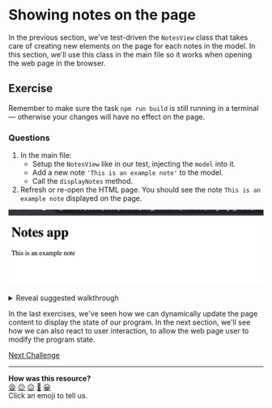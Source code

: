 # Showing notes on the page

In the previous section, we've test-driven the `NotesView` class that takes care
of creating new elements on the page for each notes in the model. In this
section, we'll use this class in the main file so it works when opening the web
page in the browser.

## Exercise

Remember to make sure the task `npm run build` is still running in a terminal —
otherwise your changes will have no effect on the page.

### Questions

1. In the main file:
    * Setup the `NotesView` like in our test, injecting the `model` into it.
    * Add a new note `'This is an example note'` to the model.
    * Call the `displayNotes` method.
2. Refresh or re-open the HTML page. You should see the note `This is an example
   note` displayed on the page.

![The note is displayed on the page](./resources/display-notes-1.png)

<details>
  <summary>Reveal suggested walkthrough</summary>

  ```js
  // index.js
  const NotesModel = require("./notesModel");
  const NotesView = require("./notesView");

  // 1. Setup the model with one note
  const model = new NotesModel();
  model.addNote('This is an example note');

  // 2. Setup the view
  const view = new NotesView(model);

  // 3. Make the view display notes
  view.displayNotes();
  ```
</details>

In the last exercises, we've seen how we can dynamically update the page content
to display the state of our program. In the next section, we'll see how we can
also react to user interaction, to allow the web page user to modify the program
state.

[Next Challenge](11_user_interaction.md)

<!-- BEGIN GENERATED SECTION DO NOT EDIT -->

---

**How was this resource?**  
[😫](https://airtable.com/shrUJ3t7KLMqVRFKR?prefill_Repository=makersacademy/javascript-web-applications&prefill_File=contents/10_adding_new_note_2.md&prefill_Sentiment=😫) [😕](https://airtable.com/shrUJ3t7KLMqVRFKR?prefill_Repository=makersacademy/javascript-web-applications&prefill_File=contents/10_adding_new_note_2.md&prefill_Sentiment=😕) [😐](https://airtable.com/shrUJ3t7KLMqVRFKR?prefill_Repository=makersacademy/javascript-web-applications&prefill_File=contents/10_adding_new_note_2.md&prefill_Sentiment=😐) [🙂](https://airtable.com/shrUJ3t7KLMqVRFKR?prefill_Repository=makersacademy/javascript-web-applications&prefill_File=contents/10_adding_new_note_2.md&prefill_Sentiment=🙂) [😀](https://airtable.com/shrUJ3t7KLMqVRFKR?prefill_Repository=makersacademy/javascript-web-applications&prefill_File=contents/10_adding_new_note_2.md&prefill_Sentiment=😀)  
Click an emoji to tell us.

<!-- END GENERATED SECTION DO NOT EDIT -->
